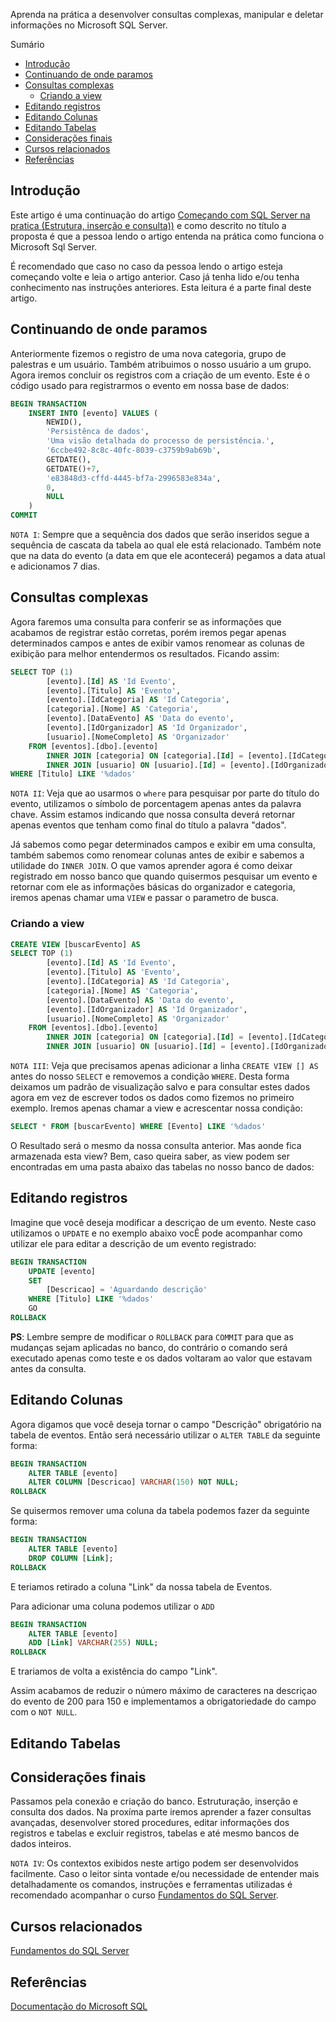 Aprenda na prática a desenvolver consultas complexas, manipular e deletar informações no Microsoft SQL Server.

Sumário
- [Introdução](#introdução)
- [Continuando de onde paramos](#continuando-de-onde-paramos)
- [Consultas complexas](#consultas-complexas)
  - [Criando a view](#criando-a-view)
- [Editando registros](#editando-registros)
- [Editando Colunas](#editando-colunas)
- [Editando Tabelas](#editando-tabelas)
- [Considerações finais](#considerações-finais)
- [Cursos relacionados](#cursos-relacionados)
- [Referências](#referências)

 <div id='introducao'></div>

## Introdução

Este artigo é uma continuação do artigo [Começando com SQL Server na pratica (Estrutura, inserção e consulta))](https://balta.io/blog/comecando-com-sql-server-na-pratica-estrutura-insercao-e-consulta) e como descrito no título a proposta é que a pessoa lendo o artigo entenda na prática como funciona o Microsoft Sql Server.

É recomendado que caso no caso da pessoa lendo o artigo esteja começando volte e leia o artigo anterior. Caso já tenha lido e/ou tenha conhecimento nas instruções anteriores. Esta leitura é a parte final deste artigo.

<div id='continuando-de-onde-paramos'></div>

## Continuando de onde paramos

Anteriormente fizemos o registro de uma nova categoria, grupo de palestras e um usuário. Também atribuimos o nosso usuário a um grupo. Agora iremos concluir os registros com a criação de um evento. Este é o código usado para registrarmos o evento em nossa base de dados:

```sql
BEGIN TRANSACTION
    INSERT INTO [evento] VALUES (
        NEWID(),
        'Persistênca de dados',
        'Uma visão detalhada do processo de persistência.',
        '6ccbe492-8c8c-40fc-8039-c3759b9ab69b',
        GETDATE(),
        GETDATE()+7,
        'e83848d3-cffd-4445-bf7a-2996583e834a',
        0,
        NULL
    )
COMMIT
```

`NOTA I`: Sempre que a sequência dos dados que serão inseridos segue a sequência de cascata da tabela ao qual ele está relacionado. Também note que na data do evento (a data em que ele acontecerá) pegamos a data atual e adicionamos 7 dias.

## Consultas complexas

Agora faremos uma consulta para conferir se as informações que acabamos de registrar estão corretas, porém iremos pegar apenas determinados campos e antes de exibir vamos renomear as colunas de exibição para melhor entendermos os resultados. Ficando assim:

```sql
SELECT TOP (1)
        [evento].[Id] AS 'Id Evento',
        [evento].[Titulo] AS 'Evento',
        [evento].[IdCategoria] AS 'Id Categoria',
        [categoria].[Nome] AS 'Categoria',
        [evento].[DataEvento] AS 'Data do evento',
        [evento].[IdOrganizador] AS 'Id Organizador',
        [usuario].[NomeCompleto] AS 'Organizador'
    FROM [eventos].[dbo].[evento]
        INNER JOIN [categoria] ON [categoria].[Id] = [evento].[IdCategoria]
        INNER JOIN [usuario] ON [usuario].[Id] = [evento].[IdOrganizador]
WHERE [Titulo] LIKE '%dados'
```

`NOTA II`: Veja que ao usarmos o `where` para pesquisar por parte do título do evento, utilizamos o símbolo de porcentagem apenas antes da palavra chave. Assim estamos indicando que nossa consulta deverá retornar apenas eventos que tenham como final do título a palavra "dados".

<!-- select-evento.png -->

Já sabemos como pegar determinados campos e exibir em uma consulta, também sabemos como renomear colunas antes de exibir e sabemos a utilidade do `INNER JOIN`. O que vamos aprender agora é como deixar registrado em nosso banco que quando quisermos pesquisar um evento e retornar com ele as informações básicas do organizador e categoria, iremos apenas chamar uma `VIEW` e passar o parametro de busca.

<div id='criando-a-view'></div>

### Criando a view

```sql
CREATE VIEW [buscarEvento] AS
SELECT TOP (1)
        [evento].[Id] AS 'Id Evento',
        [evento].[Titulo] AS 'Evento',
        [evento].[IdCategoria] AS 'Id Categoria',
        [categoria].[Nome] AS 'Categoria',
        [evento].[DataEvento] AS 'Data do evento',
        [evento].[IdOrganizador] AS 'Id Organizador',
        [usuario].[NomeCompleto] AS 'Organizador'
    FROM [eventos].[dbo].[evento]
        INNER JOIN [categoria] ON [categoria].[Id] = [evento].[IdCategoria]
        INNER JOIN [usuario] ON [usuario].[Id] = [evento].[IdOrganizador]
```

`NOTA III`: Veja que precisamos apenas adicionar a linha `CREATE VIEW [] AS` antes do nosso `SELECT` e removemos a condição `WHERE`. Desta forma deixamos um padrão de visualização salvo e para consultar estes dados agora em vez de escrever todos os dados como fizemos no primeiro exemplo. Iremos apenas chamar a view e acrescentar nossa condição:

```sql
SELECT * FROM [buscarEvento] WHERE [Evento] LIKE '%dados'
```

O Resultado será o mesmo da nossa consulta anterior. Mas aonde fica armazenada esta view? Bem, caso queira saber, as view podem ser encontradas em uma pasta abaixo das tabelas no nosso banco de dados:

<!-- path-views.png -->

## Editando registros

Imagine que você deseja modificar a descriçao de um evento. Neste caso utilizamos o `UPDATE` e no exemplo abaixo vocÊ pode acompanhar como utilizar ele para editar a descrição de um evento registrado:

```sql
BEGIN TRANSACTION
    UPDATE [evento]
    SET
        [Descricao] = 'Aguardando descrição' 
    WHERE [Titulo] LIKE '%dados'
    GO
ROLLBACK
```

**PS**: Lembre sempre de modificar o `ROLLBACK` para `COMMIT` para que as mudanças sejam aplicadas no banco, do contrário o comando será executado apenas como teste e os dados voltaram ao valor que estavam antes da consulta.

## Editando Colunas

Agora digamos que você deseja tornar o campo "Descrição" obrigatório na tabela de eventos. Então será necessário utilizar o `ALTER TABLE` da seguinte forma:

```sql
BEGIN TRANSACTION
    ALTER TABLE [evento]
    ALTER COLUMN [Descricao] VARCHAR(150) NOT NULL;
ROLLBACK
```

Se quisermos remover uma coluna da tabela podemos fazer da seguinte forma:

```sql
BEGIN TRANSACTION
    ALTER TABLE [evento]
    DROP COLUMN [Link];
ROLLBACK
```

E teriamos retirado a coluna "Link" da nossa tabela de Eventos.

Para adicionar uma coluna podemos utilizar o `ADD`

```sql
BEGIN TRANSACTION
    ALTER TABLE [evento]
    ADD [Link] VARCHAR(255) NULL;
ROLLBACK
```

E trariamos de volta a existência do campo "Link".

Assim acabamos de reduzir o número máximo de caracteres na descriçao do evento de 200 para 150 e implementamos a obrigatoriedade do campo com o `NOT NULL`.

<div id='editando-tabelas'></div>

## Editando Tabelas

<div id='consideracoes-finais'></div>

## Considerações finais
Passamos pela conexão e criação do banco. Estruturação, inserção e consulta dos dados. Na proxíma parte iremos aprender a fazer consultas avançadas, desenvolver stored procedures, editar informações dos registros e tabelas e excluir registros, tabelas e até mesmo bancos de dados inteiros.


`NOTA IV`: Os contextos exibidos neste artigo podem ser desenvolvidos facilmente. Caso o leitor sinta vontade e/ou necessidade de entender mais detalhadamente os comandos, instruções e ferramentas utilizadas é recomendado acompanhar o curso [Fundamentos do SQL Server](https://balta.io/player/assistir/cae580e7-d215-4d08-9414-fe988713cc97).

<div id='cursos-relacionados'></div>

## Cursos relacionados

[Fundamentos do SQL Server](https://balta.io/player/assistir/cae580e7-d215-4d08-9414-fe988713cc97)

<div id='ref'></div> 

## Referências
[Documentação do Microsoft SQL](https://docs.microsoft.com/pt-br/sql/?view=sql-server-ver15)